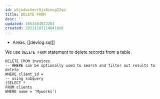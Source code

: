 ```yaml
---
id: p5jw4wchevr9jx8inug22qo
title: DELETE FROM
desc: ''
updated: 1653304922284
created: 20211107114041660
---
```


- Areas: [[devlog.sql]]

We use `DELETE FROM` statement to delete records from a table

    DELETE FROM invoices
    -- WHERE can be optionally used to search and filter out results to delete
    WHERE client_id =
    -- using subquery
    (SELECT *
    FROM clients
    WHERE name = 'Myworks')

